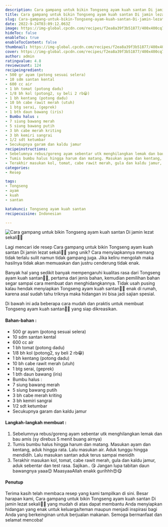 ```yaml
---
description: Cara gampang untuk bikin Tongseng ayam kuah santan Di jamin lezat sekali"
title: Cara gampang untuk bikin Tongseng ayam kuah santan Di jamin lezat sekali
slug: Cara-gampang-untuk-bikin-Tongseng-ayam-kuah-santan-Di-jamin-lezat-sekali
date: 2022-9-24T03:09:12.063Z
image: https://img-global.cpcdn.com/recipes/f2ea8a39f3b51877/400x400cq70/photo.jpg
hideToc: false
enableToc: true
enableTocContent: false
thumbnail: https://img-global.cpcdn.com/recipes/f2ea8a39f3b51877/400x400cq70/photo.jpg
cover: https://img-global.cpcdn.com/recipes/f2ea8a39f3b51877/400x400cq70/photo.jpg
author: admin
ratingvalue: 4.8
reviewcount: 124
recipeingredient:
- 500 gr ayam (potong sesuai selera)
- 10 sdm santan kental
- 600 cc air
- 1 bh tomat (potong dadu)
- 1/8 bh kol (potong2, sy beli 2 rb😁)
- 1 bh kentang (potong dadu)
- 10 bh cabe rawit merah (utuh)
- 1 btg serai, (geprek)
- 1 bth daun bawang (iris)
- Bumbu halus :
- 7 siung bawang merah
- 5 siung bawang putih
- 3 bh cabe merah kriting
- 3 bh kemiri sangrai
- 1/2 sdt ketumbar
- Secukupnya garam dan kaldu jamur
recipeinstructions:
- Sebelumnya rebus/goreng ayam sebentar utk menghilangkan lemak dan bau amis (sy direbus 5 menit buang airnya)
- Tumis bumbu halus hingga harum dan matang. Masukan ayam dan kentang, aduk hingga rata. Lalu masukan air. Aduk tunggu hingga mendidih. Lalu masukan santan aduk terus sampai menidih
- Terakhir masukan kol, tomat, cabe rawit merah, gula dan kaldu jamur, aduk sebentar dan test rasa. Sajikan.. 😘 Jangan lupa tabitan daun bawangnya yaaa😊 MaasyaaAllah enakk gurihhh😍😋
categories:
- Resep

tags:
- Tongseng
- ayam
- kuah
- santan

katakunci: Tongseng ayam kuah santan
recipecuisine: Indonesian

---
```


![Cara gampang untuk bikin Tongseng ayam kuah santan Di jamin lezat sekali👩‍🍳](https://img-global.cpcdn.com/recipes/f2ea8a39f3b51877/400x400cq70/photo.jpg)

Lagi mencari ide resep Cara gampang untuk bikin Tongseng ayam kuah santan Di jamin lezat sekali👩‍🍳 yang unik? Cara menyiapkannya memang tidak terlalu sulit namun tidak gampang juga. Jika keliru mengolah maka hasilnya tidak akan memuaskan dan justru cenderung tidak enak.

Banyak hal yang sedikit banyak mempengaruhi kualitas rasa dari Tongseng ayam kuah santan👩‍🍳, pertama dari jenis bahan, kemudian pemilihan bahan segar sampai cara membuat dan menghidangkannya. Tidak usah pusing kalau hendak menyiapkan Tongseng ayam kuah santan👩‍🍳 enak di rumah, karena asal sudah tahu triknya maka hidangan ini bisa jadi sajian spesial.

Di bawah ini ada beberapa cara mudah dan praktis untuk membuat Tongseng ayam kuah santan👩‍🍳 yang siap dikreasikan.

<!--inarticleads1-->

#### Bahan-bahan :

- 500 gr ayam (potong sesuai selera)
- 10 sdm santan kental
- 600 cc air
- 1 bh tomat (potong dadu)
- 1/8 bh kol (potong2, sy beli 2 rb😁)
- 1 bh kentang (potong dadu)
- 10 bh cabe rawit merah (utuh)
- 1 btg serai, (geprek)
- 1 bth daun bawang (iris)
- Bumbu halus :
- 7 siung bawang merah
- 5 siung bawang putih
- 3 bh cabe merah kriting
- 3 bh kemiri sangrai
- 1/2 sdt ketumbar
- Secukupnya garam dan kaldu jamur

<!--inarticleads2-->

#### Langkah-langkah membuat :

1. Sebelumnya rebus/goreng ayam sebentar utk menghilangkan lemak dan bau amis (sy direbus 5 menit buang airnya)
1. Tumis bumbu halus hingga harum dan matang. Masukan ayam dan kentang, aduk hingga rata. Lalu masukan air. Aduk tunggu hingga mendidih. Lalu masukan santan aduk terus sampai menidih
1. Terakhir masukan kol, tomat, cabe rawit merah, gula dan kaldu jamur, aduk sebentar dan test rasa. Sajikan.. 😘 Jangan lupa tabitan daun bawangnya yaaa😊 MaasyaaAllah enakk gurihhh😍😋

#### Penutup

Terima kasih telah membaca resep yang kami tampilkan di sini. Besar harapan kami, Cara gampang untuk bikin Tongseng ayam kuah santan Di jamin lezat sekali👩‍🍳 yang mudah di atas dapat membantu Anda menyiapkan hidangan yang enak untuk keluarga/teman maupun menjadi inspirasi bagi Anda yang berkeinginan untuk berjualan makanan. Semoga bermanfaat dan selamat mencoba!